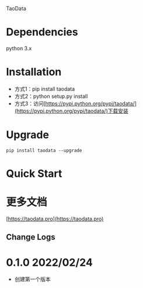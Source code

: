 TaoData

Dependencies
=========
python 3.x


Installation
====

- 方式1：pip install taodata
- 方式2：python setup.py install
- 方式3：访问[https://pypi.python.org/pypi/taodata/](https://pypi.python.org/pypi/taodata/)下载安装


Upgrade
=======

	pip install taodata --upgrade

Quick Start
======



更多文档
========

[https://taodata.pro](https://taodata.pro)


Change Logs
-----------

0.1.0 2022/02/24
===

- 创建第一个版本
